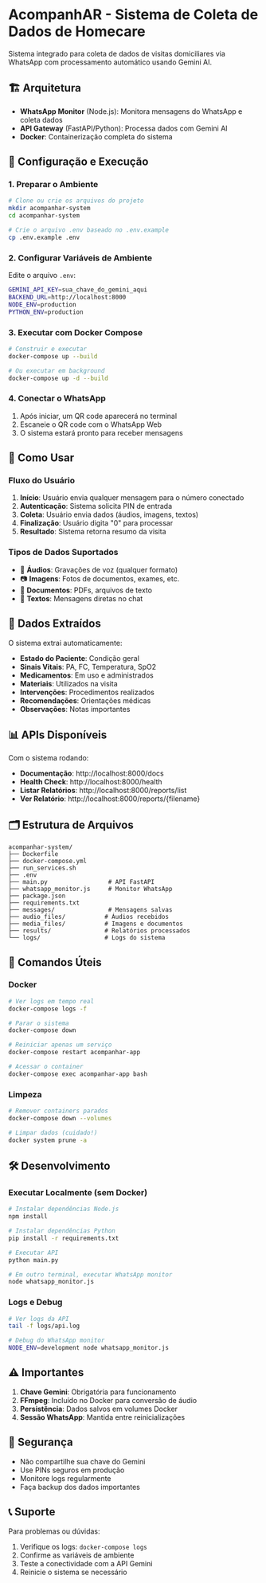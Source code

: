 # AcompanhAR - Sistema de Coleta de Dados de Homecare

Sistema integrado para coleta de dados de visitas domiciliares via WhatsApp com processamento automático usando Gemini AI.

## 🏗️ Arquitetura

- **WhatsApp Monitor** (Node.js): Monitora mensagens do WhatsApp e coleta dados
- **API Gateway** (FastAPI/Python): Processa dados com Gemini AI
- **Docker**: Containerização completa do sistema

## 🚀 Configuração e Execução

### 1. Preparar o Ambiente

```bash
# Clone ou crie os arquivos do projeto
mkdir acompanhar-system
cd acompanhar-system

# Crie o arquivo .env baseado no .env.example
cp .env.example .env
```

### 2. Configurar Variáveis de Ambiente

Edite o arquivo `.env`:

```bash
GEMINI_API_KEY=sua_chave_do_gemini_aqui
BACKEND_URL=http://localhost:8000
NODE_ENV=production
PYTHON_ENV=production
```

### 3. Executar com Docker Compose

```bash
# Construir e executar
docker-compose up --build

# Ou executar em background
docker-compose up -d --build
```

### 4. Conectar o WhatsApp

1. Após iniciar, um QR code aparecerá no terminal
2. Escaneie o QR code com o WhatsApp Web
3. O sistema estará pronto para receber mensagens

## 📱 Como Usar

### Fluxo do Usuário

1. **Início**: Usuário envia qualquer mensagem para o número conectado
2. **Autenticação**: Sistema solicita PIN de entrada
3. **Coleta**: Usuário envia dados (áudios, imagens, textos)
4. **Finalização**: Usuário digita "0" para processar
5. **Resultado**: Sistema retorna resumo da visita

### Tipos de Dados Suportados

- 🎵 **Áudios**: Gravações de voz (qualquer formato)
- 📷 **Imagens**: Fotos de documentos, exames, etc.
- 📄 **Documentos**: PDFs, arquivos de texto
- 💬 **Textos**: Mensagens diretas no chat

## 🏥 Dados Extraídos

O sistema extrai automaticamente:

- **Estado do Paciente**: Condição geral
- **Sinais Vitais**: PA, FC, Temperatura, SpO2
- **Medicamentos**: Em uso e administrados
- **Materiais**: Utilizados na visita
- **Intervenções**: Procedimentos realizados
- **Recomendações**: Orientações médicas
- **Observações**: Notas importantes

## 📊 APIs Disponíveis

Com o sistema rodando:

- **Documentação**: http://localhost:8000/docs
- **Health Check**: http://localhost:8000/health
- **Listar Relatórios**: http://localhost:8000/reports/list
- **Ver Relatório**: http://localhost:8000/reports/{filename}

## 🗂️ Estrutura de Arquivos

```
acompanhar-system/
├── Dockerfile
├── docker-compose.yml
├── run_services.sh
├── .env
├── main.py                 # API FastAPI
├── whatsapp_monitor.js     # Monitor WhatsApp
├── package.json
├── requirements.txt
├── messages/               # Mensagens salvas
├── audio_files/           # Áudios recebidos
├── media_files/           # Imagens e documentos
├── results/               # Relatórios processados
└── logs/                  # Logs do sistema
```

## 🔧 Comandos Úteis

### Docker

```bash
# Ver logs em tempo real
docker-compose logs -f

# Parar o sistema
docker-compose down

# Reiniciar apenas um serviço
docker-compose restart acompanhar-app

# Acessar o container
docker-compose exec acompanhar-app bash
```

### Limpeza

```bash
# Remover containers parados
docker-compose down --volumes

# Limpar dados (cuidado!)
docker system prune -a
```

## 🛠️ Desenvolvimento

### Executar Localmente (sem Docker)

```bash
# Instalar dependências Node.js
npm install

# Instalar dependências Python
pip install -r requirements.txt

# Executar API
python main.py

# Em outro terminal, executar WhatsApp monitor
node whatsapp_monitor.js
```

### Logs e Debug

```bash
# Ver logs da API
tail -f logs/api.log

# Debug do WhatsApp monitor
NODE_ENV=development node whatsapp_monitor.js
```

## ⚠️ Importantes

1. **Chave Gemini**: Obrigatória para funcionamento
2. **FFmpeg**: Incluído no Docker para conversão de áudio
3. **Persistência**: Dados salvos em volumes Docker
4. **Sessão WhatsApp**: Mantida entre reinicializações

## 🔐 Segurança

- Não compartilhe sua chave do Gemini
- Use PINs seguros em produção
- Monitore logs regularmente
- Faça backup dos dados importantes

## 📞 Suporte

Para problemas ou dúvidas:

1. Verifique os logs: `docker-compose logs`
2. Confirme as variáveis de ambiente
3. Teste a conectividade com a API Gemini
4. Reinicie o sistema se necessário